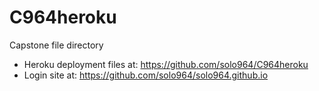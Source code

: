 # C964heroku

Capstone file directory
* Heroku deployment files at: https://github.com/solo964/C964heroku
* Login site at: https://github.com/solo964/solo964.github.io
